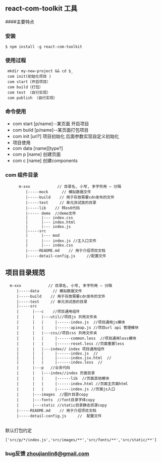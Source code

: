 ## react-com-toolkit 工具
####主要特点



### 安装

```
$ npm install -g react-com-toolkit 

```

### 使用过程

`````
 mkdir my-new-project && cd $_
 com init(初始化项目 )
 com start（开启项目）
 com build（打包）
 com test （自行实现）
 com publish （自行实现）
`````


### 命令使用
* com start [p/name]--某页面 开启项目
* com build [p/name]--某页面打包项目
* com init [url?] 项目初始化 后面参数实现自定义初始化
* 项目使用
* com data [name][type?]
* com p [name] 创建页面
* com c [name]  创建components


### com 组件目录

```
      m-xxx            // 目录名, 小写, 多字符用 – 分隔
         |-----mock      // 模拟数据文件
         |-----build    // 用于存放需要cdn发布的文件
         |-----test     // 单元测试放的目录
         |-----lib    // 转es6代码
         |----- demo  //demo文件
         |      |--- index.css
         |      |--- index.html
         |      |--- index.js
         |-----src
         |      |--- mod
         |      |--- index.js //主入口文件
         |      |--- index.css
         |-----README.md    // 用于介绍项目文档
         |-----detail-config.js     //配置文件
```



## 项目目录规范

```
  m-xxx            // 目录名, 小写, 多字符用 – 分隔
     |-----data      // 模拟数据文件
     |-----build    // 用于存放需要cdn发布的文件
     |-----test     // 单元测试放的目录
     |-----src
     |      |---c    //项目通用组件
     |      |   |---util//项目js 共用文件夹
     |      |   |     |------index.js  //项目通用js模块
     |      |   |     |------apimap.js //项目url api 管理模块
     |      |   |---css//项目css 共用文件夹
     |      |   |     |------common.less  //项目通用less模块
     |      |   |     |------reset.less //页面重置less
     |      |   |---index// index 项目通用组件
     |      |   |     |------index.js  //
     |      |   |     |------index.jsx.html  //
     |      |   |     |------index.less  //
     |      |---p   //业务代码
     |      |   |---index//index 页面目录
     |      |   |     |------lib  //页面其他模块
     |      |   |     |------index.html //页面主页面html
     |      |   |     |------index.js //页面js入口
     |      |---images  //图片目录copy
     |      |---fonts  //font目录字体copy   
     |      |---static //static目录静态资源copy
     |-----README.md    // 用于介绍项目文档
     |-----detail-config.js     //  配置文件
   
```
默认打包约定

````
['src/p/*/index.js','src/images/**','src/fonts/**','src/static/**']
````

### bug反馈 zhoujianlin8@gmail.com

